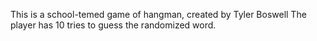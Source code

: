 This is a school-temed game of hangman, created by Tyler Boswell
The player has 10 tries to guess the randomized word.
